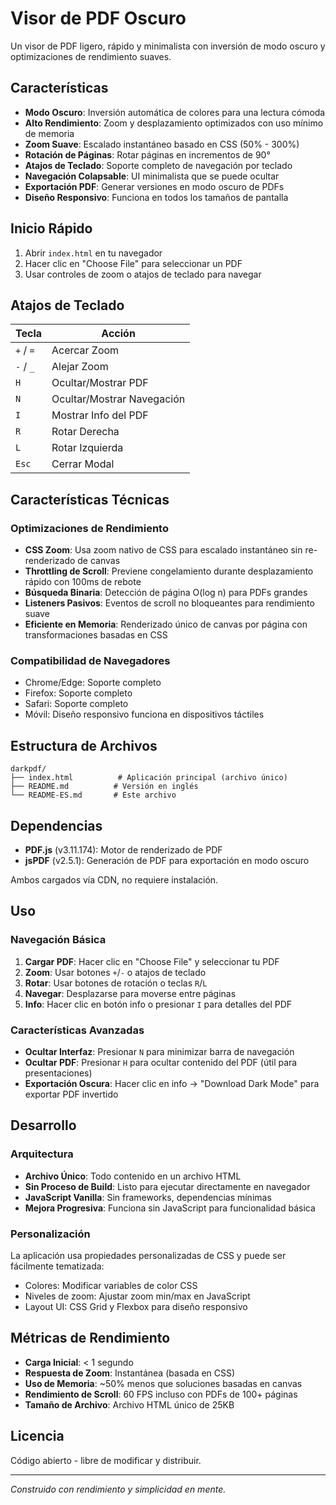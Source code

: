 # Visor de PDF Oscuro

Un visor de PDF ligero, rápido y minimalista con inversión de modo oscuro y optimizaciones de rendimiento suaves.

## Características

- **Modo Oscuro**: Inversión automática de colores para una lectura cómoda
- **Alto Rendimiento**: Zoom y desplazamiento optimizados con uso mínimo de memoria
- **Zoom Suave**: Escalado instantáneo basado en CSS (50% - 300%)
- **Rotación de Páginas**: Rotar páginas en incrementos de 90°
- **Atajos de Teclado**: Soporte completo de navegación por teclado
- **Navegación Colapsable**: UI minimalista que se puede ocultar
- **Exportación PDF**: Generar versiones en modo oscuro de PDFs
- **Diseño Responsivo**: Funciona en todos los tamaños de pantalla

## Inicio Rápido

1. Abrir `index.html` en tu navegador
2. Hacer clic en "Choose File" para seleccionar un PDF
3. Usar controles de zoom o atajos de teclado para navegar

## Atajos de Teclado

| Tecla | Acción |
|-------|---------|
| `+` / `=` | Acercar Zoom |
| `-` / `_` | Alejar Zoom |
| `H` | Ocultar/Mostrar PDF |
| `N` | Ocultar/Mostrar Navegación |
| `I` | Mostrar Info del PDF |
| `R` | Rotar Derecha |
| `L` | Rotar Izquierda |
| `Esc` | Cerrar Modal |

## Características Técnicas

### Optimizaciones de Rendimiento
- **CSS Zoom**: Usa zoom nativo de CSS para escalado instantáneo sin re-renderizado de canvas
- **Throttling de Scroll**: Previene congelamiento durante desplazamiento rápido con 100ms de rebote
- **Búsqueda Binaria**: Detección de página O(log n) para PDFs grandes
- **Listeners Pasivos**: Eventos de scroll no bloqueantes para rendimiento suave
- **Eficiente en Memoria**: Renderizado único de canvas por página con transformaciones basadas en CSS

### Compatibilidad de Navegadores
- Chrome/Edge: Soporte completo
- Firefox: Soporte completo
- Safari: Soporte completo
- Móvil: Diseño responsivo funciona en dispositivos táctiles

## Estructura de Archivos

```
darkpdf/
├── index.html          # Aplicación principal (archivo único)
├── README.md          # Versión en inglés
└── README-ES.md       # Este archivo
```

## Dependencias

- **PDF.js** (v3.11.174): Motor de renderizado de PDF
- **jsPDF** (v2.5.1): Generación de PDF para exportación en modo oscuro

Ambos cargados vía CDN, no requiere instalación.

## Uso

### Navegación Básica
1. **Cargar PDF**: Hacer clic en "Choose File" y seleccionar tu PDF
2. **Zoom**: Usar botones `+`/`-` o atajos de teclado
3. **Rotar**: Usar botones de rotación o teclas `R`/`L`
4. **Navegar**: Desplazarse para moverse entre páginas
5. **Info**: Hacer clic en botón info o presionar `I` para detalles del PDF

### Características Avanzadas
- **Ocultar Interfaz**: Presionar `N` para minimizar barra de navegación
- **Ocultar PDF**: Presionar `H` para ocultar contenido del PDF (útil para presentaciones)
- **Exportación Oscura**: Hacer clic en info → "Download Dark Mode" para exportar PDF invertido

## Desarrollo

### Arquitectura
- **Archivo Único**: Todo contenido en un archivo HTML
- **Sin Proceso de Build**: Listo para ejecutar directamente en navegador
- **JavaScript Vanilla**: Sin frameworks, dependencias mínimas
- **Mejora Progresiva**: Funciona sin JavaScript para funcionalidad básica

### Personalización
La aplicación usa propiedades personalizadas de CSS y puede ser fácilmente tematizada:
- Colores: Modificar variables de color CSS
- Niveles de zoom: Ajustar zoom min/max en JavaScript
- Layout UI: CSS Grid y Flexbox para diseño responsivo

## Métricas de Rendimiento

- **Carga Inicial**: < 1 segundo
- **Respuesta de Zoom**: Instantánea (basada en CSS)
- **Uso de Memoria**: ~50% menos que soluciones basadas en canvas
- **Rendimiento de Scroll**: 60 FPS incluso con PDFs de 100+ páginas
- **Tamaño de Archivo**: Archivo HTML único de 25KB

## Licencia

Código abierto - libre de modificar y distribuir.

---

*Construido con rendimiento y simplicidad en mente.*
